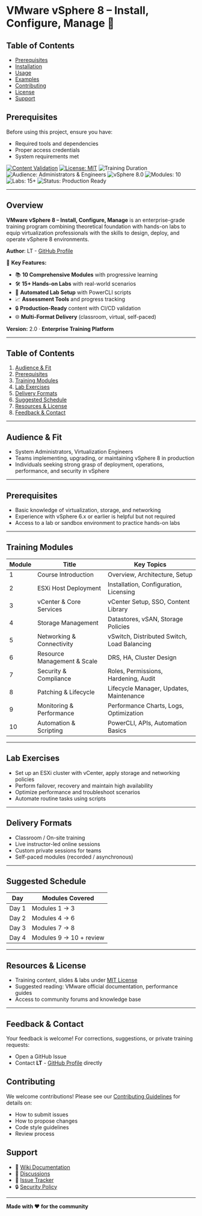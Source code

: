 # VMware vSphere 8 – Install, Configure, Manage 🔧

## Table of Contents
- [Prerequisites](#prerequisites)
- [Installation](#installation)
- [Usage](#usage)
- [Examples](#examples)
- [Contributing](#contributing)
- [License](#license)
- [Support](#support)

## Prerequisites

Before using this project, ensure you have:
- Required tools and dependencies
- Proper access credentials
- System requirements met


[![Content Validation](https://github.com/uldyssian-sh/vmware-vsphere-8-learn/actions/workflows/content-validation.yml/badge.svg)](https://github.com/uldyssian-sh/vmware-vsphere-8-learn/actions/workflows/content-validation.yml)
[![License: MIT](https://img.shields.io/badge/License-MIT-yellow.svg)](LICENSE)
![Training Duration](https://img.shields.io/badge/Duration-5%20Days-blue)
![Audience: Administrators & Engineers](https://img.shields.io/badge/Audience-Admins%20%7C%20Engineers-green)
![vSphere 8.0](https://img.shields.io/badge/vSphere-8.0-orange)
![Modules: 10](https://img.shields.io/badge/Modules-10-brightgreen)
![Labs: 15+](https://img.shields.io/badge/Labs-15+-blue)
![Status: Production Ready](https://img.shields.io/badge/Status-Production%20Ready-success)

---

## Overview

**VMware vSphere 8 – Install, Configure, Manage** is an enterprise-grade training program combining theoretical foundation with hands-on labs to equip virtualization professionals with the skills to design, deploy, and operate vSphere 8 environments.

**Author**: LT - [GitHub Profile](https://github.com/uldyssian-sh)

🎯 **Key Features:**
- 📚 **10 Comprehensive Modules** with progressive learning
- 🛠️ **15+ Hands-on Labs** with real-world scenarios
- 🤖 **Automated Lab Setup** with PowerCLI scripts
- 📈 **Assessment Tools** and progress tracking
- 🔒 **Production-Ready** content with CI/CD validation
- 🌐 **Multi-Format Delivery** (classroom, virtual, self-paced)

**Version:** 2.0 · **Enterprise Training Platform**

---

## Table of Contents

1. [Audience & Fit](#audience--fit)
2. [Prerequisites](#prerequisites)
3. [Training Modules](#training-modules)
4. [Lab Exercises](#lab-exercises)
5. [Delivery Formats](#delivery-formats)
6. [Suggested Schedule](#suggested-schedule)
7. [Resources & License](#resources--license)
8. [Feedback & Contact](#feedback--contact)

---

## Audience & Fit

- System Administrators, Virtualization Engineers
- Teams implementing, upgrading, or maintaining vSphere 8 in production
- Individuals seeking strong grasp of deployment, operations, performance, and security in vSphere

---

## Prerequisites

- Basic knowledge of virtualization, storage, and networking
- Experience with vSphere 6.x or earlier is helpful but not required
- Access to a lab or sandbox environment to practice hands-on labs

---

## Training Modules

| Module | Title                         | Key Topics |
|--------|-------------------------------|------------|
| 1      | Course Introduction           | Overview, Architecture, Setup |
| 2      | ESXi Host Deployment          | Installation, Configuration, Licensing |
| 3      | vCenter & Core Services       | vCenter Setup, SSO, Content Library |
| 4      | Storage Management            | Datastores, vSAN, Storage Policies |
| 5      | Networking & Connectivity     | vSwitch, Distributed Switch, Load Balancing |
| 6      | Resource Management & Scale   | DRS, HA, Cluster Design |
| 7      | Security & Compliance         | Roles, Permissions, Hardening, Audit |
| 8      | Patching & Lifecycle          | Lifecycle Manager, Updates, Maintenance |
| 9      | Monitoring & Performance      | Performance Charts, Logs, Optimization |
| 10     | Automation & Scripting        | PowerCLI, APIs, Automation Basics |

---

## Lab Exercises

- Set up an ESXi cluster with vCenter, apply storage and networking policies
- Perform failover, recovery and maintain high availability
- Optimize performance and troubleshoot scenarios
- Automate routine tasks using scripts

---

## Delivery Formats

- Classroom / On-site training
- Live instructor-led online sessions
- Custom private sessions for teams
- Self-paced modules (recorded / asynchronous)

---

## Suggested Schedule

| Day   | Modules Covered           |
|-------|---------------------------|
| Day 1 | Modules 1 → 3             |
| Day 2 | Modules 4 → 6             |
| Day 3 | Modules 7 → 8             |
| Day 4 | Modules 9 → 10 + review   |

---

## Resources & License

- Training content, slides & labs under [MIT License](LICENSE)
- Suggested reading: VMware official documentation, performance guides
- Access to community forums and knowledge base

---

## Feedback & Contact

Your feedback is welcome!
For corrections, suggestions, or private training requests:
- Open a GitHub Issue
- Contact **LT** - [GitHub Profile](https://github.com/uldyssian-sh) directly

## Contributing

We welcome contributions! Please see our [Contributing Guidelines](CONTRIBUTING.md) for details on:
- How to submit issues
- How to propose changes
- Code style guidelines
- Review process

## Support

- 📖 [Wiki Documentation](../../wiki)
- 💬 [Discussions](../../discussions)
- 🐛 [Issue Tracker](../../issues)
- 🔒 [Security Policy](SECURITY.md)

---
**Made with ❤️ for the community**
